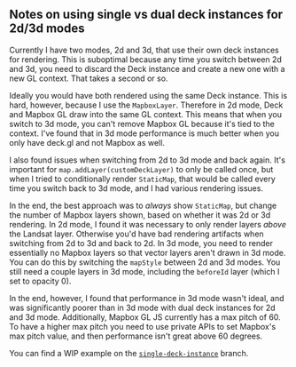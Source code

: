 ## Notes on using single vs dual deck instances for 2d/3d modes

Currently I have two modes, 2d and 3d, that use their own deck instances for
rendering. This is suboptimal because any time you switch between 2d and 3d, you
need to discard the Deck instance and create a new one with a new GL context.
That takes a second or so.

Ideally you would have both rendered using the same Deck instance. This is hard,
however, because I use the `MapboxLayer`. Therefore in 2d mode, Deck and Mapbox
GL draw into the same GL context. This means that when you switch to 3d mode,
you can't remove Mapbox GL because it's tied to the context. I've found that in
3d mode performance is much better when you only have deck.gl and not Mapbox as
well.

I also found issues when switching from 2d to 3d mode and back again. It's
important for `map.addLayer(customDeckLayer)` to only be called once, but when I
tried to conditionally render `StaticMap`, that would be called every time you
switch back to 3d mode, and I had various rendering issues.

In the end, the best approach was to _always_ show `StaticMap`, but change the
number of Mapbox layers shown, based on whether it was 2d or 3d rendering. In 2d
mode, I found it was necessary to only render layers _above_ the Landsat layer.
Otherwise you'd have bad rendering artifacts when switching from 2d to 3d and
back to 2d. In 3d mode, you need to render essentially no Mapbox layers so that
vector layers aren't drawn in 3d mode. You can do this by switching the
`mapStyle` between 2d and 3d modes. You still need a couple layers in 3d mode,
including the `beforeId` layer (which I set to opacity 0).

In the end, however, I found that performance in 3d mode wasn't ideal, and was
significantly poorer than in 3d mode with dual deck instances for 2d and 3d
mode. Additionally, Mapbox GL JS currently has a max pitch of 60. To have a
higher max pitch you need to use private APIs to set Mapbox's max pitch value,
and then performance isn't great above 60 degrees.

You can find a WIP example on the
[`single-deck-instance`](https://github.com/kylebarron/landsat8.earth/tree/single-deck-instance)
branch.
